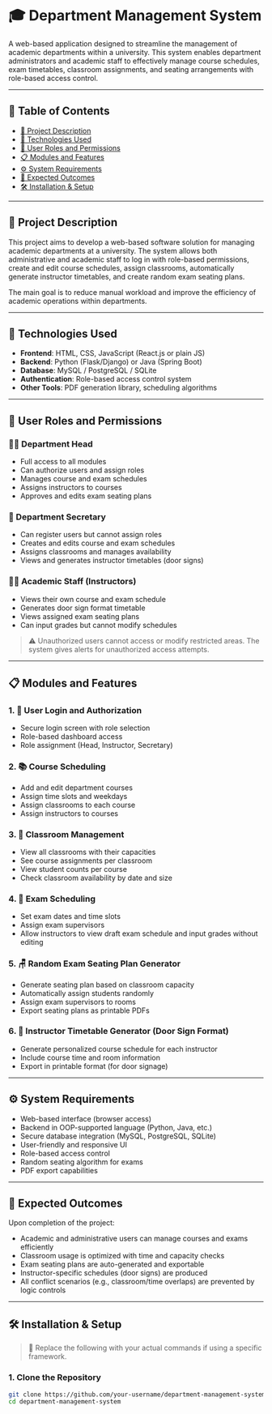 # 🎓 Department Management System

A web-based application designed to streamline the management of academic departments within a university. This system enables department administrators and academic staff to effectively manage course schedules, exam timetables, classroom assignments, and seating arrangements with role-based access control.

---

## 📌 Table of Contents

- [📖 Project Description](#-project-description)
- [🧰 Technologies Used](#-technologies-used)
- [🔐 User Roles and Permissions](#-user-roles-and-permissions)
- [📋 Modules and Features](#-modules-and-features)
- [⚙️ System Requirements](#-system-requirements)
- [🚀 Expected Outcomes](#-expected-outcomes)
- [🛠️ Installation & Setup](#-installation--setup)

---

## 📖 Project Description

This project aims to develop a web-based software solution for managing academic departments at a university. The system allows both administrative and academic staff to log in with role-based permissions, create and edit course schedules, assign classrooms, automatically generate instructor timetables, and create random exam seating plans.

The main goal is to reduce manual workload and improve the efficiency of academic operations within departments.

---

## 🧰 Technologies Used

- **Frontend**: HTML, CSS, JavaScript (React.js or plain JS)
- **Backend**: Python (Flask/Django) or Java (Spring Boot)
- **Database**: MySQL / PostgreSQL / SQLite
- **Authentication**: Role-based access control system
- **Other Tools**: PDF generation library, scheduling algorithms

---

## 🔐 User Roles and Permissions

### 🧑‍🏫 Department Head
- Full access to all modules
- Can authorize users and assign roles
- Manages course and exam schedules
- Assigns instructors to courses
- Approves and edits exam seating plans

### 🧾 Department Secretary
- Can register users but cannot assign roles
- Creates and edits course and exam schedules
- Assigns classrooms and manages availability
- Views and generates instructor timetables (door signs)

### 👨‍🏫 Academic Staff (Instructors)
- Views their own course and exam schedule
- Generates door sign format timetable
- Views assigned exam seating plans
- Can input grades but cannot modify schedules

> ⚠️ Unauthorized users cannot access or modify restricted areas. The system gives alerts for unauthorized access attempts.

---

## 📋 Modules and Features

### 1. 🔐 User Login and Authorization
- Secure login screen with role selection
- Role-based dashboard access
- Role assignment (Head, Instructor, Secretary)

### 2. 📚 Course Scheduling
- Add and edit department courses
- Assign time slots and weekdays
- Assign classrooms to each course
- Assign instructors to courses

### 3. 🏫 Classroom Management
- View all classrooms with their capacities
- See course assignments per classroom
- View student counts per course
- Check classroom availability by date and size

### 4. 📝 Exam Scheduling
- Set exam dates and time slots
- Assign exam supervisors
- Allow instructors to view draft exam schedule and input grades without editing

### 5. 🪑 Random Exam Seating Plan Generator
- Generate seating plan based on classroom capacity
- Automatically assign students randomly
- Assign exam supervisors to rooms
- Export seating plans as printable PDFs

### 6. 🧾 Instructor Timetable Generator (Door Sign Format)
- Generate personalized course schedule for each instructor
- Include course time and room information
- Export in printable format (for door signage)

---

## ⚙️ System Requirements

- Web-based interface (browser access)
- Backend in OOP-supported language (Python, Java, etc.)
- Secure database integration (MySQL, PostgreSQL, SQLite)
- User-friendly and responsive UI
- Role-based access control
- Random seating algorithm for exams
- PDF export capabilities

---

## 🚀 Expected Outcomes

Upon completion of the project:

- Academic and administrative users can manage courses and exams efficiently
- Classroom usage is optimized with time and capacity checks
- Exam seating plans are auto-generated and exportable
- Instructor-specific schedules (door signs) are produced
- All conflict scenarios (e.g., classroom/time overlaps) are prevented by logic controls

---

## 🛠️ Installation & Setup

> 📌 Replace the following with your actual commands if using a specific framework.

### 1. Clone the Repository

```bash
git clone https://github.com/your-username/department-management-system.git
cd department-management-system
